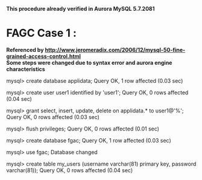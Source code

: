 **This procedure already verified in Aurora MySQL 5.7.2081**

# FAGC Case 1 :

**Referenced by http://www.jeromeradix.com/2006/12/mysql-50-fine-grained-access-control.html**  
**Some steps were changed due to syntax error and aurora engine characteristics**

mysql> create database applidata;
Query OK, 1 row affected (0.03 sec)

mysql> create user user1 identified by 'user1';
Query OK, 0 rows affected (0.04 sec)

mysql> grant select, insert, update, delete on applidata.\* to user1@'%';
Query OK, 0 rows affected (0.03 sec)

mysql> flush privileges;
Query OK, 0 rows affected (0.01 sec)

mysql> create database fgac;
Query OK, 1 row affected (0.03 sec)

mysql> use fgac;
Database changed

mysql> create table my_users (username varchar(81) primary key, password varchar(81));
Query OK, 0 rows affected (0.04 sec)
